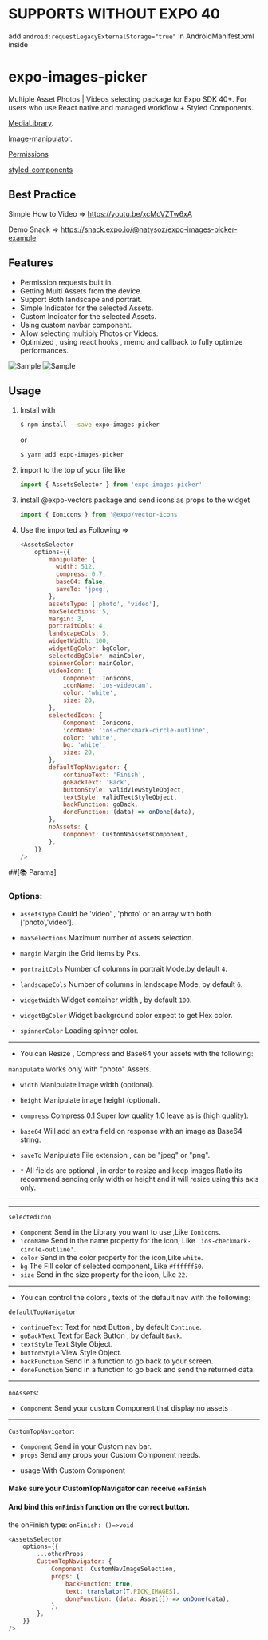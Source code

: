 # SUPPORTS WITHOUT EXPO 40
add ```android:requestLegacyExternalStorage="true"``` in AndroidManifest.xml
inside <application />

# expo-images-picker

Multiple Asset Photos | Videos selecting package for Expo SDK 40+.
For users who use React native and managed workflow + Styled Components.

[MediaLibrary](https://docs.expo.io/versions/latest/sdk/media-library).

[Image-manipulator](https://docs.expo.io/versions/v40.0.0/sdk/imagemanipulator/).

[Permissions](https://docs.expo.io/versions/latest/sdk/permissions)

[styled-components](https://github.com/styled-components)

## Best Practice

Simple How to Video => https://youtu.be/xcMcVZTw6xA

Demo Snack => https://snack.expo.io/@natysoz/expo-images-picker-example

## Features

-   Permission requests built in.
-   Getting Multi Assets from the device.
-   Support Both landscape and portrait.
-   Simple Indicator for the selected Assets.
-   Custom Indicator for the selected Assets.
-   Using custom navbar component.
-   Allow selecting multiply Photos or Videos.
-   Optimized , using react hooks , memo and callback to fully optimize performances.

![Sample](https://media3.giphy.com/media/ZFWKKTlEwqSQ6Fpyhb/giphy.gif) ![Sample](https://media0.giphy.com/media/lp7uTaAD6uHRiSp5XR/giphy.gif)

## Usage

1. Install with
    ```bash
    $ npm install --save expo-images-picker
    ```
    or
    ```bash
    $ yarn add expo-images-picker
    ```
2. import to the top of your file like
    ```js
    import { AssetsSelector } from 'expo-images-picker'
    ```
3. install @expo-vectors package and send icons as props to the widget
    ```js
    import { Ionicons } from '@expo/vector-icons'
    ```
4. Use the imported as Following =>
    ```js
    <AssetsSelector
        options={{
            manipulate: {
              width: 512,
              compress: 0.7,
              base64: false,
              saveTo: 'jpeg',
            },
            assetsType: ['photo', 'video'],
            maxSelections: 5,
            margin: 3,
            portraitCols: 4,
            landscapeCols: 5,
            widgetWidth: 100,
            widgetBgColor: bgColor,
            selectedBgColor: mainColor,
            spinnerColor: mainColor,
            videoIcon: {
                Component: Ionicons,
                iconName: 'ios-videocam',
                color: 'white',
                size: 20,
            },
            selectedIcon: {
                Component: Ionicons,
                iconName: 'ios-checkmark-circle-outline',
                color: 'white',
                bg: 'white',
                size: 20,
            },
            defaultTopNavigator: {
                continueText: 'Finish',
                goBackText: 'Back',
                buttonStyle: validViewStyleObject,
                textStyle: validTextStyleObject,
                backFunction: goBack,
                doneFunction: (data) => onDone(data),
            },
            noAssets: {
                Component: CustomNoAssetsComponent,
            },
        }}
    />
    ```

##[📚 Params]

### Options:

-   `assetsType` Could be 'video' , 'photo' or an array with both ['photo','video'].

-   `maxSelections` Maximum number of assets selection.

-   `margin` Margin the Grid items by Pxs.

-   `portraitCols` Number of columns in portrait Mode.by default `4`.

-   `landscapeCols` Number of columns in landscape Mode, by default `6`.

-   `widgetWidth` Widget container width , by default `100`.

-   `widgetBgColor` Widget background color expect to get Hex color.
    
-   `spinnerColor` Loading spinner color.

---

-   You can Resize , Compress and Base64 your assets with the following:

`manipulate` works only with "photo" Assets.

-   `width`  Manipulate image width (optional).
-   `height` Manipulate image height (optional).
-   `compress` Compress 0.1 Super low quality 1.0 leave as is (high quality).
-   `base64` Will add an extra field on response with an image as Base64 string.
-   `saveTo` Manipulate File extension , can be "jpeg" or "png".

-   `*` All fields are optional , in order to resize and keep images Ratio its
    recommend sending only width or height and it will resize using this axis only.
---


---

`selectedIcon`

-   `Component` Send in the Library you want to use ,Like `Ionicons`.
-   `iconName`  Send in the name property for the icon, Like `'ios-checkmark-circle-outline'`.
-   `color`  Send in the color property for the icon,Like `white`.
-   `bg`  The Fill color of selected component, Like `#ffffff50`.
-   `size`  Send in the size property for the icon, Like `22`.

---

-   You can control the colors , texts of the default nav with the following:

`defaultTopNavigator`

-   `continueText` Text for next Button , by default `Continue`.
-   `goBackText` Text for Back Button , by default `Back`.
-   `textStyle` Text Style Object.
-   `buttonStyle` View Style Object.
-   `backFunction`  Send in a function to go back to your screen.
-   `doneFunction`  Send in a function to go back and send the returned data.

---

`noAssets`:

-   `Component` Send your custom Component that display no assets .

---

`CustomTopNavigator`:

-   `Component` Send in your Custom nav bar.
-   `props` Send any props your Custom Component needs.

*   usage With Custom Component

#### Make sure your CustomTopNavigator can receive `onFinish`

#### And bind this `onFinish` function on the correct button.

the onFinish type: `onFinish: ()=>void`

```js
<AssetsSelector
    options={{
        ...otherProps,
        CustomTopNavigator: {
            Component: CustomNavImageSelection,
            props: {
                backFunction: true,
                text: translator(T.PICK_IMAGES),
                doneFunction: (data: Asset[]) => onDone(data),
            },
        },
    }}
/>
```
